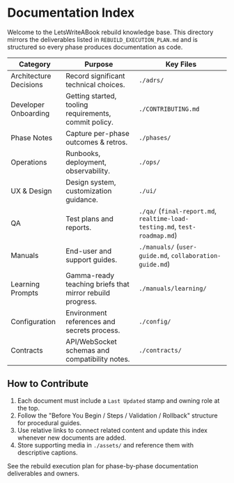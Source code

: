 # Documentation Index

Welcome to the LetsWriteABook rebuild knowledge base. This directory mirrors the deliverables listed in `REBUILD_EXECUTION_PLAN.md` and is structured so every phase produces documentation as code.

| Category | Purpose | Key Files |
| --- | --- | --- |
| Architecture Decisions | Record significant technical choices. | `./adrs/` |
| Developer Onboarding | Getting started, tooling requirements, commit policy. | `./CONTRIBUTING.md` |
| Phase Notes | Capture per-phase outcomes & retros. | `./phases/` |
| Operations | Runbooks, deployment, observability. | `./ops/` |
| UX & Design | Design system, customization guidance. | `./ui/` |
| QA | Test plans and reports. | `./qa/` (`final-report.md`, `realtime-load-testing.md`, `test-roadmap.md`) |
| Manuals | End-user and support guides. | `./manuals/` (`user-guide.md`, `collaboration-guide.md`) |
| Learning Prompts | Gamma-ready teaching briefs that mirror rebuild progress. | `./manuals/learning/` |
| Configuration | Environment references and secrets process. | `./config/` |
| Contracts | API/WebSocket schemas and compatibility notes. | `./contracts/` |

## How to Contribute

1. Each document must include a `Last Updated` stamp and owning role at the top.
2. Follow the "Before You Begin / Steps / Validation / Rollback" structure for procedural guides.
3. Use relative links to connect related content and update this index whenever new documents are added.
4. Store supporting media in `./assets/` and reference them with descriptive captions.

See the rebuild execution plan for phase-by-phase documentation deliverables and owners.
